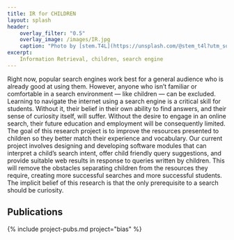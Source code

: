 ```yaml
---
title: IR for CHILDREN
layout: splash
header:
    overlay_filter: "0.5"
    overlay_image: /images/IR.jpg
    caption: "Photo by [stem.T4L](https://unsplash.com/@stem_t4l?utm_source=unsplash&utm_medium=referral&utm_content=creditCopyText) on [Unsplash](https://unsplash.com/s/photos/pages?utm_source=unsplash&utm_medium=referral&utm_content=creditCopyText)"
excerpt:
    Information Retrieval, children, search engine
---
```



Right now, popular search engines work best for a general audience who is already good at using them. However, anyone who isn’t familiar or comfortable in a search environment — like children — can be excluded. Learning to navigate the internet using a search engine is a critical skill for students. Without it, their belief in their own ability to find answers, and their sense of curiosity itself, will suffer. Without the desire to engage in an online search, their future education and employment will be consequently limited. The goal of this research project is to improve the resources presented to children so they better match their experience and vocabulary. Our current project involves designing and developing software modules that can interpret a child’s search intent, offer child friendly query suggestions, and provide suitable web results in response to queries written by children. This will remove the obstacles separating children from the resources they require, creating more successful searches and more successful students. The implicit belief of this research is that the only prerequisite to a search should be curiosity.


## Publications

{% include project-pubs.md project="bias" %}
